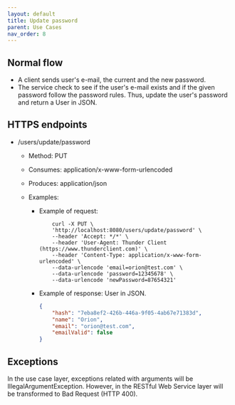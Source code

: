 ```yaml
---
layout: default
title: Update password
parent: Use Cases
nav_order: 8
---
```


## Normal flow

* A client sends user's e-mail, the current and the new password.
* The service check to see if the user's e-mail exists and if the given password
  follow the password rules. Thus, update the user's password and return a
  User in JSON.

## HTTPS endpoints

* /users/update/password
  * Method: PUT
  * Consumes: application/x-www-form-urlencoded
  * Produces: application/json
  * Examples:

    * Example of request:

        ```shell
            curl -X PUT \
            'http://localhost:8080/users/update/password' \
            --header 'Accept: */*' \
            --header 'User-Agent: Thunder Client (https://www.thunderclient.com)' \
            --header 'Content-Type: application/x-www-form-urlencoded' \
            --data-urlencode 'email=orion@test.com' \
            --data-urlencode 'password=12345678' \
            --data-urlencode 'newPassword=87654321'
        ```

    * Example of response: User in JSON.

        ```json
        {
            "hash": "7eba8ef2-426b-446a-9f05-4ab67e71383d",
            "name": "Orion",
            "email": "orion@test.com",
            "emailValid": false
        }
        ```

## Exceptions

In the use case layer, exceptions related with arguments will be
IllegalArgumentException. However, in the RESTful Web Service layer will be
transformed to Bad Request (HTTP 400).
